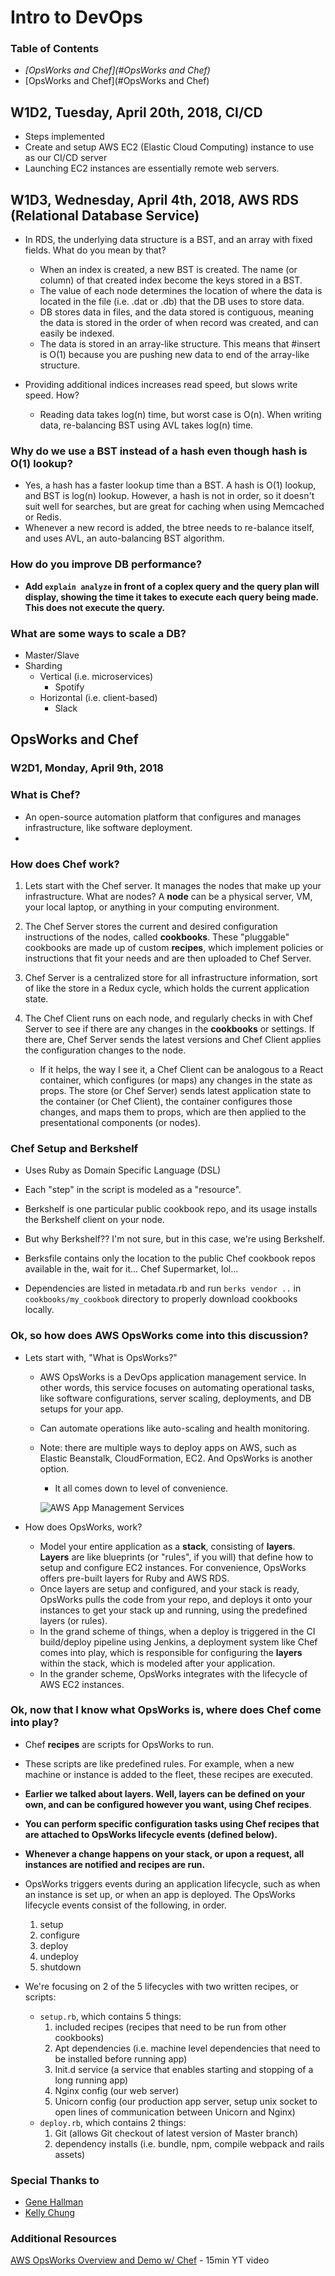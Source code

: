 # Intro to DevOps

### Table of Contents
- *[OpsWorks and Chef](#OpsWorks and Chef)*
- [OpsWorks and Chef](#OpsWorks and Chef)

## W1D2, Tuesday, April 20th, 2018, CI/CD
- Steps implemented
- Create and setup AWS EC2 (Elastic Cloud Computing) instance to use as our CI/CD server
- Launching EC2 instances are essentially remote web servers.

## W1D3, Wednesday, April 4th, 2018, AWS RDS (Relational Database Service)
- In RDS, the underlying data structure is a BST, and an array with fixed fields. What do you mean by that?
    - When an index is created, a new BST is created. The name (or column) of that created index become the keys stored in a BST.
    - The value of each node determines the location of where the data is located in the file (i.e. .dat or .db) that the DB uses to store data.
    - DB stores data in files, and the data stored is contiguous, meaning the data is stored in the order of when record was created, and can easily be indexed.
    - The data is stored in an array-like structure. This means that #insert is O(1) because you are pushing new data to end of the array-like structure.


- Providing additional indices increases read speed, but slows write speed. How?
    - Reading data takes log(n) time, but worst case is O(n). When writing data, re-balancing BST using AVL takes log(n) time.

### Why do we use a BST instead of a hash even though hash is O(1) lookup?
- Yes, a hash has a faster lookup time than a BST. A hash is O(1) lookup, and BST is log(n) lookup. However, a hash is not in order, so it doesn't suit well for searches, but are great for caching when using Memcached or Redis.
- Whenever a new record is added, the btree needs to re-balance itself, and uses AVL, an auto-balancing BST algorithm.



### How do you improve DB performance?
- **Add `explain analyze` in front of a coplex query and the query plan will display, showing the time it takes to execute each query being made. This does not execute the query.**


### What are some ways to scale a DB?
- Master/Slave
- Sharding
    - Vertical (i.e. microservices)
        - Spotify
    - Horizontal (i.e. client-based)
        - Slack


## OpsWorks and Chef
### W2D1, Monday, April 9th, 2018

### What is Chef?
- An open-source automation platform that configures and manages infrastructure, like software deployment.
-

### How does Chef work?
1. Lets start with the Chef server. It manages the nodes that make up your infrastructure. What are nodes? A **node** can be a physical server, VM, your local laptop, or anything in your computing environment.
2. The Chef Server stores the current and desired configuration instructions of the nodes, called **cookbooks**. These "pluggable" cookbooks are made up of custom **recipes**, which implement policies or instructions that fit your needs and are then uploaded to Chef Server.

3. Chef Server is a centralized store for all infrastructure information, sort of like the store in a Redux cycle, which holds the current application state.
3. The Chef Client runs on each node, and regularly checks in with Chef Server to see if there are any changes in the **cookbooks** or settings. If there are, Chef Server sends the latest versions and Chef Client applies the configuration changes to the node.

    - If it helps, the way I see it, a Chef Client can be analogous to a React container, which configures (or maps) any changes in the state as props. The store (or Chef Server) sends latest application state to the container (or Chef Client), the container configures those changes, and maps them to props, which are then applied to the presentational components (or nodes).


### Chef Setup and Berkshelf
- Uses Ruby as Domain Specific Language (DSL)
- Each "step" in the script is modeled as a "resource".
- Berkshelf is one particular public cookbook repo, and its usage installs the Berkshelf client on your node.
- But why Berkshelf?? I'm not sure, but in this case, we're using Berkshelf.

- Berksfile contains only the location to the public Chef cookbook repos available in the, wait for it... Chef Supermarket, lol...
- Dependencies are listed in metadata.rb and run ```berks vendor ..```  in ```cookbooks/my_cookbook``` directory to properly download cookbooks locally.


### Ok, so how does AWS OpsWorks come into this discussion?
- Lets start with, "What is OpsWorks?"
    - AWS OpsWorks is a DevOps application management service. In other words, this service focuses on automating operational tasks, like software configurations, server scaling, deployments, and DB setups for your app.
    - Can automate operations like auto-scaling and health monitoring.
    - Note: there are multiple ways to deploy apps on AWS, such as Elastic Beanstalk, CloudFormation, EC2. And OpsWorks is another option.

        - It all comes down to level of convenience.

        ![AWS App Management Services](images/aws_app_management_services.png)


- How does OpsWorks, work?
    - Model your entire application as a **stack**, consisting of **layers**. **Layers** are like blueprints (or "rules", if you will) that define how to setup and configure EC2 instances. For convenience, OpsWorks offers pre-built layers for Ruby and AWS RDS.
    - Once layers are setup and configured, and your stack is ready, OpsWorks pulls the code from your repo, and deploys it onto your instances to get your stack up and running, using the predefined layers (or rules).
    - In the grand scheme of things, when a deploy is triggered in the CI build/deploy pipeline using Jenkins, a deployment system like Chef comes into play, which is responsible for configuring the **layers** within the stack, which is modeled after your application.
    - In the grander scheme, OpsWorks integrates with the lifecycle of AWS EC2 instances.



### Ok, now that I know what OpsWorks is, where does Chef come into play?
- Chef **recipes** are scripts for OpsWorks to run.
- These scripts are like predefined rules. For example, when a new machine or instance is added to the fleet, these recipes are executed.
- **Earlier we talked about layers. Well, layers can be defined on your own, and can be configured however you want, using Chef recipes**.
- **You can perform specific configuration tasks using Chef recipes that are attached to OpsWorks lifecycle events (defined below).**
- **Whenever a change happens on your stack, or upon a request, all instances are notified and recipes are run.**


- OpsWorks triggers events during an application lifecycle, such as when an instance is set up, or when an app is deployed. The OpsWorks lifecycle events consist of the following, in order.
    1. setup
    2. configure
    3. deploy
    4. undeploy
    5. shutdown

- We're focusing on 2 of the 5 lifecycles with two written recipes, or scripts:
    - `setup.rb`, which contains 5 things:
        1. included recipes (recipes that need to be run from other cookbooks)
        2. Apt dependencies (i.e. machine level dependencies that need to be installed before running app)
        3. Init.d service (a service that enables starting and stopping of a long running app)
        4. Nginx config (our web server)
        5. Unicorn config (our production app server, setup unix socket to open lines of communication between Unicorn and Nginx)
    - `deploy.rb`, which contains 2 things:
        1. Git (allows Git checkout of latest version of Master branch)
        2. dependency installs (i.e. bundle, npm, compile webpack and rails assets)


### Special Thanks to
- [Gene Hallman](https://github.com/genehallman)
- [Kelly Chung](https://github.com/chungkikelly)

### Additional Resources
[AWS OpsWorks Overview and Demo w/ Chef](https://www.youtube.com/watch?v=cj_LoG6C2xk) - 15min YT video

